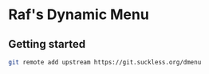 # Raf's Dynamic Menu

## Getting started
```sh
git remote add upstream https://git.suckless.org/dmenu
```
